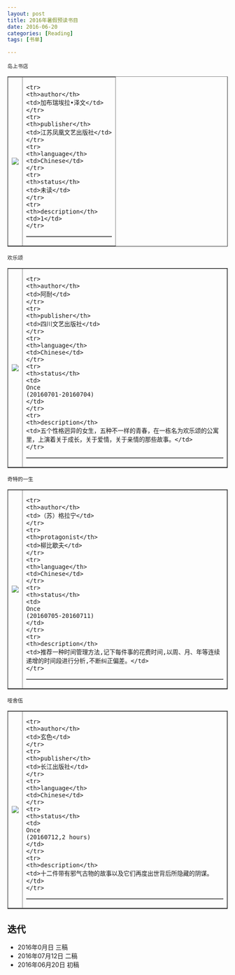 ```yaml
---
layout: post
title: 2016年暑假预读书目
date: 2016-06-20
categories: [Reading]
tags: [书单]

---
```




```
岛上书店
```
<html>
<body>

<table border="1">
<tr>
<td>
<img src = "https://images-cn.ssl-images-amazon.com/images/I/516miTaSDZL._AA160_.jpg">
</td>

<td>
<table border="1">

    <tr>
    <th>author</th>
    <td>加布瑞埃拉•泽文</td>
    </tr>
    <tr>
    <th>publisher</th>
    <td>江苏凤凰文艺出版社</td>
    </tr>
    <tr>
    <th>language</th>
    <td>Chinese</td>
    </tr>
    <tr>
    <th>status</th>
    <td>未读</td>
    </tr>
    <tr>
    <th>description</th>
    <td>1</td>
    </tr>


</table>
</td>

</tr>
</table>

</body>
</html>



```
欢乐颂
```

<html>
<body>

<table border="1">
<tr>
<td>
<img src = "https://images-cn.ssl-images-amazon.com/images/I/51KSPPi-COL._AA160_.jpg">
</td>

<td>
<table border="1">

    <tr>
    <th>author</th>
    <td>阿耐</td>
    </tr>
    <tr>
    <th>publisher</th>
    <td>四川文艺出版社</td>
    </tr>
    <tr>
    <th>language</th>
    <td>Chinese</td>
    </tr>
    <tr>
    <th>status</th>
    <td>
    Once
    (20160701-20160704)
    </td>
    </tr>
    <tr>
    <th>description</th>
    <td>五个性格迥异的女生，五种不一样的青春，在一栋名为欢乐颂的公寓里，上演着关于成长，关于爱情，关于亲情的那些故事。</td>
    </tr>


</table>
</td>

</tr>
</table>

</body>
</html>



```
奇特的一生
```

<html>
<body>

<table border="1">
<tr>
<td>
<img src = "https://images-cn.ssl-images-amazon.com/images/I/51w6xiSVgBL._AA160_.jpg">
</td>

<td>
<table border="1">

    <tr>
    <th>author</th>
    <td>（苏）格拉宁</td>
    </tr>
    <tr>
    <th>protagonist</th>
    <td>柳比歇夫</td>
    </tr>
    <tr>
    <th>language</th>
    <td>Chinese</td>
    </tr>
    <tr>
    <th>status</th>
    <td>
    Once
    (20160705-20160711)
    </td>
    </tr>
    <tr>
    <th>description</th>
    <td>推荐一种时间管理方法,记下每件事的花费时间,以周、月、年等连续递增的时间段进行分析,不断纠正偏差。</td>
    </tr>


</table>
</td>

</tr>
</table>

</body>
</html>



```
哑舍伍
```

<html>
<body>

<table border="1">
<tr>
<td>
<img src = "https://images-cn.ssl-images-amazon.com/images/I/517T2HJ1h6L._AA160_.jpg">
</td>

<td>
<table border="1">

    <tr>
    <th>author</th>
    <td>玄色</td>
    </tr>
    <tr>
    <th>publisher</th>
    <td>长江出版社</td>
    </tr>
    <tr>
    <th>language</th>
    <td>Chinese</td>
    </tr>
    <tr>
    <th>status</th>
    <td>
    Once
    (20160712,2 hours)
    </td>
    </tr>
    <tr>
    <th>description</th>
    <td>十二件带有邪气古物的故事以及它们再度出世背后所隐藏的阴谋。</td>
    </tr>


</table>
</td>

</tr>
</table>

</body>
</html>

## 迭代

* 2016年0月日 三稿
* 2016年07月12日 二稿
* 2016年06月20日 初稿

